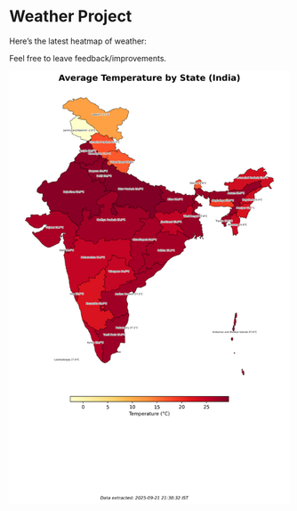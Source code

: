 # Weather Project

Here’s the latest heatmap of weather:

Feel free to leave feedback/improvements.

![India Heatmap](docs/assets/india_heatmap.png?v=D02122)
